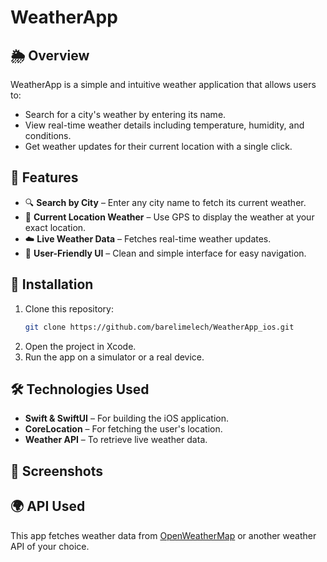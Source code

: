 # WeatherApp

## 🌦️ Overview

WeatherApp is a simple and intuitive weather application that allows users to:

- Search for a city's weather by entering its name.
- View real-time weather details including temperature, humidity, and conditions.
- Get weather updates for their current location with a single click.

## 📱 Features

- 🔍 **Search by City** – Enter any city name to fetch its current weather.
- 📍 **Current Location Weather** – Use GPS to display the weather at your exact location.
- ☁️ **Live Weather Data** – Fetches real-time weather updates.
- 🎨 **User-Friendly UI** – Clean and simple interface for easy navigation.

## 🚀 Installation

1. Clone this repository:
   ```bash
   git clone https://github.com/barelimelech/WeatherApp_ios.git
   ```
2. Open the project in Xcode.
3. Run the app on a simulator or a real device.

## 🛠️ Technologies Used

- **Swift & SwiftUI** – For building the iOS application.
- **CoreLocation** – For fetching the user's location.
- **Weather API** – To retrieve live weather data.

## 📸 Screenshots



## 🌍 API Used

This app fetches weather data from [OpenWeatherMap](https://openweathermap.org/) or another weather API of your choice.

##

